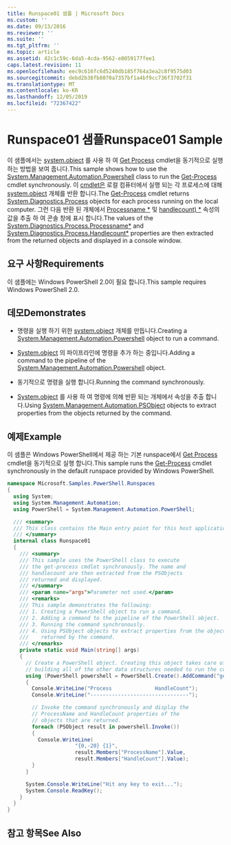 ```yaml
---
title: Runspace01 샘플 | Microsoft Docs
ms.custom: ''
ms.date: 09/13/2016
ms.reviewer: ''
ms.suite: ''
ms.tgt_pltfrm: ''
ms.topic: article
ms.assetid: 42c1c59c-6da5-4cda-9562-e8059177fee1
caps.latest.revision: 11
ms.openlocfilehash: eec9c616fc6d5240db185f764a3ea2c8f9575d03
ms.sourcegitcommit: debd2b38fb8070a7357bf1a4bf9cc736f3702f31
ms.translationtype: MT
ms.contentlocale: ko-KR
ms.lasthandoff: 12/05/2019
ms.locfileid: "72367422"
---
```

# <a name="runspace01-sample"></a><span data-ttu-id="28714-102">Runspace01 샘플</span><span class="sxs-lookup"><span data-stu-id="28714-102">Runspace01 Sample</span></span>

<span data-ttu-id="28714-103">이 샘플에서는 [system.object](/dotnet/api/system.management.automation.powershell) 를 사용 하 여 [Get Process](/powershell/module/Microsoft.PowerShell.Management/Get-Process) cmdlet을 동기적으로 실행 하는 방법을 보여 줍니다.</span><span class="sxs-lookup"><span data-stu-id="28714-103">This sample shows how to use the [System.Management.Automation.Powershell](/dotnet/api/system.management.automation.powershell) class to run the [Get-Process](/powershell/module/Microsoft.PowerShell.Management/Get-Process) cmdlet synchronously.</span></span> <span data-ttu-id="28714-104">이 [cmdlet은](/powershell/module/Microsoft.PowerShell.Management/Get-Process) 로컬 컴퓨터에서 실행 되는 각 프로세스에 대해 [system.object](/dotnet/api/System.Diagnostics.Process) 개체를 반환 합니다.</span><span class="sxs-lookup"><span data-stu-id="28714-104">The [Get-Process](/powershell/module/Microsoft.PowerShell.Management/Get-Process) cmdlet returns [System.Diagnostics.Process](/dotnet/api/System.Diagnostics.Process) objects for each process running on the local computer.</span></span> <span data-ttu-id="28714-105">그런 다음 반환 된 개체에서 [Processname \*](/dotnet/api/System.Diagnostics.Process.ProcessName) 및 [handlecount) \*](/dotnet/api/System.Diagnostics.Process.Handlecount) 속성의 값을 추출 하 여 콘솔 창에 표시 합니다.</span><span class="sxs-lookup"><span data-stu-id="28714-105">The values of the [System.Diagnostics.Process.Processname\*](/dotnet/api/System.Diagnostics.Process.ProcessName) and [System.Diagnostics.Process.Handlecount\*](/dotnet/api/System.Diagnostics.Process.Handlecount) properties are then extracted from the returned objects and displayed in a console window.</span></span>

## <a name="requirements"></a><span data-ttu-id="28714-106">요구 사항</span><span class="sxs-lookup"><span data-stu-id="28714-106">Requirements</span></span>

 <span data-ttu-id="28714-107">이 샘플에는 Windows PowerShell 2.0이 필요 합니다.</span><span class="sxs-lookup"><span data-stu-id="28714-107">This sample requires Windows PowerShell 2.0.</span></span>

## <a name="demonstrates"></a><span data-ttu-id="28714-108">데모</span><span class="sxs-lookup"><span data-stu-id="28714-108">Demonstrates</span></span>

- <span data-ttu-id="28714-109">명령을 실행 하기 위한 [system.object](/dotnet/api/system.management.automation.powershell) 개체를 만듭니다.</span><span class="sxs-lookup"><span data-stu-id="28714-109">Creating a [System.Management.Automation.Powershell](/dotnet/api/system.management.automation.powershell) object to run a command.</span></span>

- <span data-ttu-id="28714-110">[System.object](/dotnet/api/system.management.automation.powershell) 의 파이프라인에 명령을 추가 하는 중입니다.</span><span class="sxs-lookup"><span data-stu-id="28714-110">Adding a command to the pipeline of the [System.Management.Automation.Powershell](/dotnet/api/system.management.automation.powershell) object.</span></span>

- <span data-ttu-id="28714-111">동기적으로 명령을 실행 합니다.</span><span class="sxs-lookup"><span data-stu-id="28714-111">Running the command synchronously.</span></span>

- <span data-ttu-id="28714-112">[System.object](/dotnet/api/System.Management.Automation.PSObject) 를 사용 하 여 명령에 의해 반환 되는 개체에서 속성을 추출 합니다.</span><span class="sxs-lookup"><span data-stu-id="28714-112">Using [System.Management.Automation.PSObject](/dotnet/api/System.Management.Automation.PSObject) objects to extract properties from the objects returned by the command.</span></span>

## <a name="example"></a><span data-ttu-id="28714-113">예제</span><span class="sxs-lookup"><span data-stu-id="28714-113">Example</span></span>

 <span data-ttu-id="28714-114">이 샘플은 Windows PowerShell에서 제공 하는 기본 runspace에서 [Get Process](/powershell/module/Microsoft.PowerShell.Management/Get-Process) cmdlet을 동기적으로 실행 합니다.</span><span class="sxs-lookup"><span data-stu-id="28714-114">This sample runs the [Get-Process](/powershell/module/Microsoft.PowerShell.Management/Get-Process) cmdlet synchronously in the default runspace provided by Windows PowerShell.</span></span>

```csharp
namespace Microsoft.Samples.PowerShell.Runspaces
{
  using System;
  using System.Management.Automation;
  using PowerShell = System.Management.Automation.PowerShell;

  /// <summary>
  /// This class contains the Main entry point for this host application.
  /// </summary>
  internal class Runspace01
  {
    /// <summary>
    /// This sample uses the PowerShell class to execute
    /// the get-process cmdlet synchronously. The name and
    /// handlecount are then extracted from the PSObjects
    /// returned and displayed.
    /// </summary>
    /// <param name="args">Parameter not used.</param>
    /// <remarks>
    /// This sample demonstrates the following:
    /// 1. Creating a PowerShell object to run a command.
    /// 2. Adding a command to the pipeline of the PowerShell object.
    /// 3. Running the command synchronously.
    /// 4. Using PSObject objects to extract properties from the objects
    ///    returned by the command.
    /// </remarks>
    private static void Main(string[] args)
    {
      // Create a PowerShell object. Creating this object takes care of
      // building all of the other data structures needed to run the command.
      using (PowerShell powershell = PowerShell.Create().AddCommand("get-process"))
      {
        Console.WriteLine("Process              HandleCount");
        Console.WriteLine("--------------------------------");

        // Invoke the command synchronously and display the
        // ProcessName and HandleCount properties of the
        // objects that are returned.
        foreach (PSObject result in powershell.Invoke())
        {
          Console.WriteLine(
                      "{0,-20} {1}",
                      result.Members["ProcessName"].Value,
                      result.Members["HandleCount"].Value);
        }
      }

      System.Console.WriteLine("Hit any key to exit...");
      System.Console.ReadKey();
    }
  }
}
```

## <a name="see-also"></a><span data-ttu-id="28714-115">참고 항목</span><span class="sxs-lookup"><span data-stu-id="28714-115">See Also</span></span>

